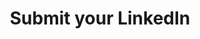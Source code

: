 ---
content_type: project
flavours:
- none
learning_outcomes:
prerequisites:
  hard:  
  - employability-sprint/online-profile
  soft: []
ready: true
story_points: 
submission_type: link
tags:
- employability
- close_on_peer_reviews
title: Submit your LinkedIn
---